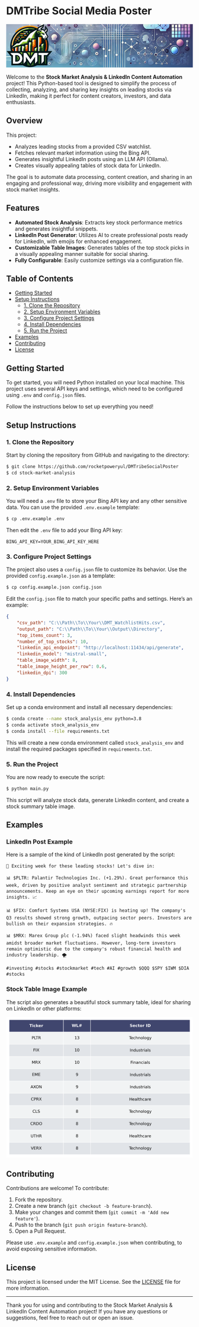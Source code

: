 # DMTribe Social Media Poster

![Stock Analysis Banner](banner.png)

Welcome to the **Stock Market Analysis & LinkedIn Content Automation** project! This Python-based tool is designed to simplify the process of collecting, analyzing, and sharing key insights on leading stocks via LinkedIn, making it perfect for content creators, investors, and data enthusiasts.

## Overview

This project:

- Analyzes leading stocks from a provided CSV watchlist.
- Fetches relevant market information using the Bing API.
- Generates insightful LinkedIn posts using an LLM API (Ollama).
- Creates visually appealing tables of stock data for LinkedIn.

The goal is to automate data processing, content creation, and sharing in an engaging and professional way, driving more visibility and engagement with stock market insights.

## Features

- **Automated Stock Analysis**: Extracts key stock performance metrics and generates insightful snippets.
- **LinkedIn Post Generator**: Utilizes AI to create professional posts ready for LinkedIn, with emojis for enhanced engagement.
- **Customizable Table Images**: Generates tables of the top stock picks in a visually appealing manner suitable for social sharing.
- **Fully Configurable**: Easily customize settings via a configuration file.

## Table of Contents

- [Getting Started](#getting-started)
- [Setup Instructions](#setup-instructions)
  - [1. Clone the Repository](#1-clone-the-repository)
  - [2. Setup Environment Variables](#2-setup-environment-variables)
  - [3. Configure Project Settings](#3-configure-project-settings)
  - [4. Install Dependencies](#4-install-dependencies)
  - [5. Run the Project](#5-run-the-project)
- [Examples](#examples)
- [Contributing](#contributing)
- [License](#license)

## Getting Started

To get started, you will need Python installed on your local machine. This project uses several API keys and settings, which need to be configured using `.env` and `config.json` files.

Follow the instructions below to set up everything you need!

## Setup Instructions

### 1. Clone the Repository

Start by cloning the repository from GitHub and navigating to the directory:

```bash
$ git clone https://github.com/rocketpoweryul/DMTribeSocialPoster
$ cd stock-market-analysis
```

### 2. Setup Environment Variables

You will need a `.env` file to store your Bing API key and any other sensitive data. You can use the provided `.env.example` template:

```bash
$ cp .env.example .env
```

Then edit the `.env` file to add your Bing API key:

```dotenv
BING_API_KEY=YOUR_BING_API_KEY_HERE
```

### 3. Configure Project Settings

The project also uses a `config.json` file to customize its behavior. Use the provided `config.example.json` as a template:

```bash
$ cp config.example.json config.json
```

Edit the `config.json` file to match your specific paths and settings. Here’s an example:

```json
{
    "csv_path": "C:\\Path\\To\\Your\\DMT_WatchlistHits.csv",
    "output_path": "C:\\Path\\To\\Your\\Output\\Directory",
    "top_items_count": 3,
    "number_of_top_stocks": 10,
    "linkedin_api_endpoint": "http://localhost:11434/api/generate",
    "linkedin_model": "mistral-small",
    "table_image_width": 8,
    "table_image_height_per_row": 0.6,
    "linkedin_dpi": 300
}
```

### 4. Install Dependencies

Set up a conda environment and install all necessary dependencies:

```bash
$ conda create --name stock_analysis_env python=3.8
$ conda activate stock_analysis_env
$ conda install --file requirements.txt
```

This will create a new conda environment called `stock_analysis_env` and install the required packages specified in `requirements.txt`.

### 5. Run the Project

You are now ready to execute the script:

```bash
$ python main.py
```

This script will analyze stock data, generate LinkedIn content, and create a stock summary table image.

## Examples

### LinkedIn Post Example

Here is a sample of the kind of LinkedIn post generated by the script:

```
🚀 Exciting week for these leading stocks! Let's dive in:

📊 $PLTR: Palantir Technologies Inc. (+1.29%). Great performance this week, driven by positive analyst sentiment and strategic partnership announcements. Keep an eye on their upcoming earnings report for more insights. 📈

📊 $FIX: Comfort Systems USA (NYSE:FIX) is heating up! The company's Q3 results showed strong growth, outpacing sector peers. Investors are bullish on their expansion strategies. 🔥

📊 $MRX: Marex Group plc (-1.94%) faced slight headwinds this week amidst broader market fluctuations. However, long-term investors remain optimistic due to the company's robust financial health and industry leadership. 🌪️

#investing #stocks #stockmarket #tech #AI #growth $QQQ $SPY $IWM $DIA #stocks
```

### Stock Table Image Example

The script also generates a beautiful stock summary table, ideal for sharing on LinkedIn or other platforms:

![Stock Table Example](Top_Stocks_Table.png)

## Contributing

Contributions are welcome! To contribute:

1. Fork the repository.
2. Create a new branch (`git checkout -b feature-branch`).
3. Make your changes and commit them (`git commit -m 'Add new feature'`).
4. Push to the branch (`git push origin feature-branch`).
5. Open a Pull Request.

Please use `.env.example` and `config.example.json` when contributing, to avoid exposing sensitive information.

## License

This project is licensed under the MIT License. See the [LICENSE](LICENSE) file for more information.

---

Thank you for using and contributing to the Stock Market Analysis & LinkedIn Content Automation project! If you have any questions or suggestions, feel free to reach out or open an issue.

